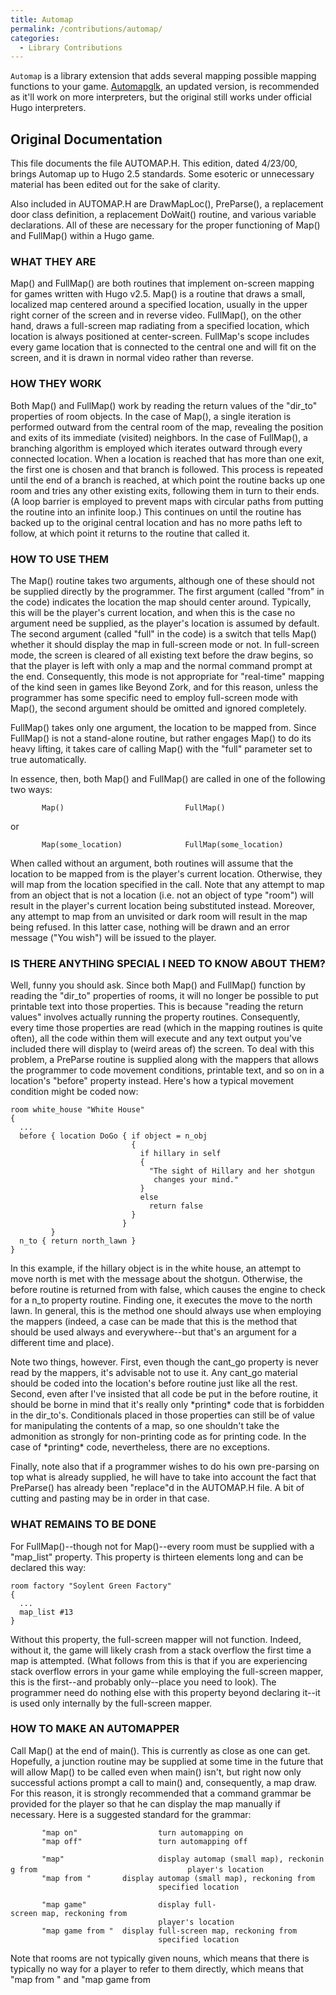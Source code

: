 ```yaml
---
title: Automap
permalink: /contributions/automap/
categories: 
  - Library Contributions
---
```


`Automap` is a library extension that adds several mapping possible
mapping functions to your game. [Automapglk](Automapglk), an
updated version, is recommended as it'll work on more interpreters, but
the original still works under official Hugo interpreters.

## Original Documentation

This file documents the file AUTOMAP.H. This edition, dated 4/23/00,
brings Automap up to Hugo 2.5 standards. Some esoteric or unnecessary
material has been edited out for the sake of clarity.

Also included in AUTOMAP.H are DrawMapLoc(), PreParse(), a replacement
door class definition, a replacement DoWait() routine, and various
variable declarations. All of these are necessary for the proper
functioning of Map() and FullMap() within a Hugo game.

### WHAT THEY ARE

Map() and FullMap() are both routines that implement on-screen mapping
for games written with Hugo v2.5. Map() is a routine that draws a small,
localized map centered around a specified location, usually in the upper
right corner of the screen and in reverse video. FullMap(), on the other
hand, draws a full-screen map radiating from a specified location, which
location is always positioned at center-screen. FullMap's scope includes
every game location that is connected to the central one and will fit on
the screen, and it is drawn in normal video rather than reverse.

### HOW THEY WORK

Both Map() and FullMap() work by reading the return values of the
"dir_to" properties of room objects. In the case of Map(), a single
iteration is performed outward from the central room of the map,
revealing the position and exits of its immediate (visited) neighbors.
In the case of FullMap(), a branching algorithm is employed which
iterates outward through every connected location. When a location is
reached that has more than one exit, the first one is chosen and that
branch is followed. This process is repeated until the end of a branch
is reached, at which point the routine backs up one room and tries any
other existing exits, following them in turn to their ends. (A loop
barrier is employed to prevent maps with circular paths from putting the
routine into an infinite loop.) This continues on until the routine has
backed up to the original central location and has no more paths left to
follow, at which point it returns to the routine that called it.

### HOW TO USE THEM

The Map() routine takes two arguments, although one of these should not
be supplied directly by the programmer. The first argument (called
"from" in the code) indicates the location the map should center around.
Typically, this will be the player's current location, and when this is
the case no argument need be supplied, as the player's location is
assumed by default. The second argument (called "full" in the code) is a
switch that tells Map() whether it should display the map in full-screen
mode or not. In full-screen mode, the screen is cleared of all existing
text before the draw begins, so that the player is left with only a map
and the normal command prompt at the end. Consequently, this mode is not
appropriate for "real-time" mapping of the kind seen in games like
Beyond Zork, and for this reason, unless the programmer has some
specific need to employ full-screen mode with Map(), the second argument
should be omitted and ignored completely.

FullMap() takes only one argument, the location to be mapped from. Since
FullMap() is not a stand-alone routine, but rather engages Map() to do
its heavy lifting, it takes care of calling Map() with the "full"
parameter set to true automatically.

In essence, then, both Map() and FullMap() are called in one of the
following two ways:

`       Map()                           FullMap()`

or

`       Map(some_location)              FullMap(some_location)`

When called without an argument, both routines will assume that the
location to be mapped from is the player's current location. Otherwise,
they will map from the location specified in the call. Note that any
attempt to map from an object that is not a location (i.e. not an object
of type "room") will result in the player's current location being
substituted instead. Moreover, any attempt to map from an unvisited or
dark room will result in the map being refused. In this latter case,
nothing will be drawn and an error message ("You wish") will be issued
to the player.

### IS THERE ANYTHING SPECIAL I NEED TO KNOW ABOUT THEM?

Well, funny you should ask. Since both Map() and FullMap() function by
reading the "dir_to" properties of rooms, it will no longer be possible
to put printable text into those properties. This is because "reading
the return values" involves actually running the property routines.
Consequently, every time those properties are read (which in the mapping
routines is quite often), all the code within them will execute and any
text output you've included there will display to (weird areas of) the
screen. To deal with this problem, a PreParse routine is supplied along
with the mappers that allows the programmer to code movement conditions,
printable text, and so on in a location's "before" property instead.
Here's how a typical movement condition might be coded now:

    room white_house "White House"
    {
      ...
      before { location DoGo { if object = n_obj
                               {
                                 if hillary in self
                                 {
                                   "The sight of Hillary and her shotgun
                                    changes your mind."
                                 }
                                 else
                                   return false
                               }
                             }
             }
      n_to { return north_lawn }
    }

In this example, if the hillary object is in the white house, an attempt
to move north is met with the message about the shotgun. Otherwise, the
before routine is returned from with false, which causes the engine to
check for a n_to property routine. Finding one, it executes the move to
the north lawn. In general, this is the method one should always use
when employing the mappers (indeed, a case can be made that this is the
method that should be used always and everywhere--but that's an argument
for a different time and place).

Note two things, however. First, even though the cant_go property is
never read by the mappers, it's advisable not to use it. Any cant_go
material should be coded into the location's before routine just like
all the rest. Second, even after I've insisted that all code be put in
the before routine, it should be borne in mind that it's really only
\*printing\* code that is forbidden in the dir_to's. Conditionals
placed in those properties can still be of value for manipulating the
contents of a map, so one shouldn't take the admonition as strongly for
non-printing code as for printing code. In the case of \*printing\*
code, nevertheless, there are no exceptions.

Finally, note also that if a programmer wishes to do his own pre-parsing
on top what is already supplied, he will have to take into account the
fact that PreParse() has already been "replace"d in the AUTOMAP.H file.
A bit of cutting and pasting may be in order in that case.

### WHAT REMAINS TO BE DONE

For FullMap()--though not for Map()--every room must be supplied with a
"map_list" property. This property is thirteen elements long and can be
declared this way:

    room factory "Soylent Green Factory"
    {
      ...
      map_list #13
    }

Without this property, the full-screen mapper will not function. Indeed,
without it, the game will likely crash from a stack overflow the first
time a map is attempted. (What follows from this is that if you are
experiencing stack overflow errors in your game while employing the
full-screen mapper, this is the first--and probably only--place you need
to look). The programmer need do nothing else with this property beyond
declaring it--it is used only internally by the full-screen mapper.

### HOW TO MAKE AN AUTOMAPPER

Call Map() at the end of main(). This is currently as close as one can
get. Hopefully, a junction routine may be supplied at some time in the
future that will allow Map() to be called even when main() isn't, but
right now only successful actions prompt a call to main() and,
consequently, a map draw. For this reason, it is strongly recommended
that a command grammar be provided for the player so that he can display
the map manually if necessary. Here is a suggested standard for the
grammar:

`       "map on"                  turn automapping on`
`       "map off"                 turn automapping off`

`       "map"                     display automap (small map), reckoning from`
`                                 player's location`
`       "map from `<object>`"       display automap (small map), reckoning from`
`                                 specified location`

`       "map game"                display full-screen map, reckoning from`
`                                 player's location`
`       "map game from `<object>`"  display full-screen map, reckoning from`
`                                 specified location`

Note that rooms are not typically given nouns, which means that there is
typically no way for a player to refer to them directly, which means
that "map from <object>" and "map game from <object>" won't work in that
case. If these commands are desired, nouns will have to be given to all
the room objects, necessitating a lot of care on the programmer's part.
After all, if a player can "map from kitchen," he can also try to "throw
kitchen," "talk to kitchen," or anything else he can think of. In
general, the "map from" command is probably better off avoided, but the
potential for its use has been included for the sake of programmers who
might nonetheless need it or want it.

### MAP DESIGN RESTRICTIONS

While both Map() and FullMap() can display weird room layouts without
self-destructing, they nevertheless cannot always do so \*correctly\*.
In order to ensure that the maps displayed by both mappers are accurate,
the following rules must be adhered to when designing a game:

1.  No cross connections.
2.  No "strange" connections.

An example of the first would be (where "\*" represents a room):

`* *         <--don't design a layout so that something such as`
` X          <--this results`
`* *`

An example of the second would be something like: room A connects south
to room B, while room B connects north to some room other than room A.
Or, room A connects to room B, but it does so by "jumping over" several
other rooms that should logically fall in between.

(Since what is meant here may be difficult to grasp when merely
described this way, a sample "game" is included with AUTOMAP.H that
gives a fairly clear indication of how maps ought to be laid out when
coding.)

Actually, cross connections are handled properly for the rooms
immediately surrounding the central room. Thus, if only Map() is being
employed, there should be no problem in having them. Beyond that,
however, there is just no feasible or practical way to code for such
connections, so they are not supported. (Like most things, cross
connections won't blow up the mappers, though; they'll simply not be
displayed accurately. In the little picture above, for example, the "X"
would be replaced by a "/" or a "\\", giving the misleading impression
that two of the rooms are not connected to each other.)

Note: the mappers \*can\* handle rooms that connect to themselves. These
are always indicated on the map by a symbol pointing in the appropriate
direction, but without any neighboring room attached to it. In other
words, such a connection will always look like a connection to a room
that hasn't been visited yet.

### HOW THE MAPPERS HANDLE DOORS

They ignore them. For map-drawing purposes, the doors might as well not
even be there. There is no provision made for open/closed status, so if
a programmer wants to, say, stop mapping at closed doors, he'll have to
figure out how to do that himself (or contact the author, who will try
to remember his own code well enough to advise him).

### HOW THE MAPPERS HANDLE UP, DOWN, IN, AND OUT

These exit directions are indicated in the rooms that have them with the
letters "u", "d", "i", and "o" respectively. That's all. The rooms they
lead to are ignored completely. For all intents and purposes, maps are
conceived as "levels", with the neighbors of a room only displayed if
they occupy the same "level" as the room itself. (To speak of "in" and
"out" as pointing to different "levels" is perhaps misleading, but the
case of "up" and "down" should be clear enough, so that just thinking of
"in" and "out" as being a kind of "up" and "down" for purposes of
map-drawing shouldn't be too confusing.)

### HOW THE MAPPERS HANDLE USER-DEFINED DIRECTION OBJECTS

Contrary to what was stated in the first draft of this document,
user-defined direction objects are not a problem. Neither Map() nor
FullMap() ever addresses direction \*objects\* at all. It is the dir_to
properties of rooms that matter. Thus, if one doesn't employ the normal
n_to, s_to, etc. properties for moving around, the mappers won't work.
If one does, they will. End of story.

(An interesting aside somewhat related to this topic: since what happens
when the mappers don't find a room connection is nothing, it's possible
to hide rooms from the player by coding their return values in the
before routine(s) of the room(s) that lead to them instead of in the
dir_to properties. Such a strategy could be quite useful, particularly,
in the creation of mazes. The exits from maze rooms are often meant to
be kept hidden from the player, which means he shouldn't be able to see
a map of them--nor, indeed (in the case of the full-screen mapper), the
layout of the maze at large. Hiding the exits and neighboring rooms with
null dir_to properties is a very good way to keep a player from seeing
what you don't want him to see. Using hidden rooms, moreover, cross
connections and strange connections are still very possible, inasmuch as
such connections won't ever be seen or displayed by the mappers.)

### OVERWHELMED? FOLLOW THESE STEPS

1.  \#include AUTOMAP.H in your source immediately prior to main().
2.  There is no step 2.
3.  Declare your new command grammar, if any (the sample game can be
    looked to for an example).
4.  If you want to use Map() as an automapper, put a call to Map() at
    the end of main(). If you are providing a "map on" and "map off"
    facility, then use an "if" conditional with the global variable
    AUTOMAP_ON to act as a switch. You should use AUTOMAP_ON instead
    of creating one of your own, since AUTOMAP.H depends on it for
    proper handling of the "wait" commands. (Again, see the sample game
    for guidance if you need help.)
5.  Other than adhering to the coding and design rules, you're done.
    Remember that, for the full-screen mapper, every room MUST have a
    "map_list \#13" property. Must, must, must. Don't forget it.

### CREDITS (from the "it goes without saying" department)

The author wishes to thank in particular Kent Tessman and Julian Arnold
for their help in the production of the mappers--Kent for his technical
assistance and support, Jools for his playtesting, and both for their
admirable discipline in not simply bursting out laughing when this
project was proposed. May they both live long and Prosser.

Enjoy! This file and AUTOMAP.H (c) 1997-2000 by Cardinal Teulbachs,
Archbishop of Frith. The Cardinal can be insult--er, consulted--at
jnewl@pacbell.net
